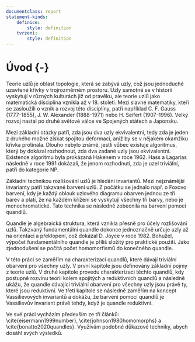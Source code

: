 ```yaml
---
documentclass: report
statement-kinds:
    definice:
        style: definition
    tvrzeni:
        style: definition
---
```

# Úvod {-}

Teorie uzlů je oblast topologie, která se zabývá uzly, což jsou jednoduché uzavřené křivky v trojrozměrném prostoru. Uzly samotné se v historii vyskytují v různých kulturách již od pravěku, ale teorie uzlů jako matematická disciplína vznikla až v 18. století. Mezi slavné matematiky, kteří se zasloužili o vznik a rozvoj této disciplíny, patří například C. F. Gauss (1777-1855), J. W. Alexander (1888-1971) nebo H. Seifert (1907-1996). Velký rozvoj nastal po druhé světové válce ve Spojených státech a Japonsku.

Mezi základní otázky patří, zda jsou dva uzly ekvivalentní, tedy zda je jeden z druhého možné získat spojitou deformací, aniž by se v nějakém okamžiku křivka protínala. Dlouho nebylo známé, jestli vůbec existuje algoritmus, který by dokázal rozhodnout, zda dva zadané uzly jsou ekvivalentní. Existence algoritmu byla prokázaná Hakenem v roce 1962.
Hass a Lagarias následně v roce 1991 dokázali, že jenom rozhodnutí, zda je uzel triviální, patří do kategorie NP.

Základní technikou rozlišování uzlů je hledání invariantů. Mezi nejznámější invarianty patří takzvané barvení uzlů. Z počátku se jednalo např. o Foxovo barvení, kdy je každý oblouk uzlového diagramu obarven jednou ze tří barev a platí, že na každém křížení se vyskytují všechny tři barvy, nebo je monochromatické. Tato technika se následně zobecnila na barvení pomocí quandlů.

Quandle je algebraická struktura, která vznikla přesně pro účely rozlišování uzlů. Takzvaný fundamentální quandle dokonce jednoznačně určuje uzly až na orientaci a překlopení, což dokázal D. Joyce v roce 1982. Bohužel, výpočet fundamentálního quandle je příliš složitý pro praktické použití. Jako zjednodušení se počítá počet homomorfismů do konečného quandle.

V této práci se zaměřím na charakterizaci quandlů, které dávají triviální obarvení pro všechny uzly. V první kapitole jsou definovány základní pojmy z teorie uzlů. V druhé kapitole provedu charakterizaci těchto quandlů, kdy postupně rozvinu teorii kolem spojitých a reduktivních quandlů a následně ukážu, že quandle dávající triviální obarvení pro všechny uzly jsou právě ty, které jsou reduktivní. Ve třetí kapitole se následně zaměřím na koncept Vassilievových invariantů a dokážu, že barvení pomocí quandlů je Vassilievův invariant právě tehdy, když je quandle reduktivní.

Ve své práci vycházím především ze tří článků: \cite{eisermann1999number}, \cite{johnson1980homomorphs} a \cite{bonatto2020quandles}. Využívám podobné důkazové techniky, abych dosáhl svých výsledků.
